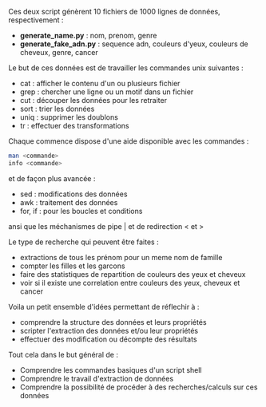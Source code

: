 Ces deux script génèrent 10 fichiers de 1000 lignes de données, respectivement :

- **generate_name.py** : nom, prenom, genre
- **generate_fake_adn.py** : sequence adn, couleurs d'yeux, couleurs de cheveux, genre, cancer 

Le but de ces données est de travailler les commandes unix suivantes :

- cat : afficher le contenu d'un ou plusieurs fichier 
- grep : chercher une ligne ou un motif dans un fichier
- cut : découper les données pour les retraiter
- sort : trier les données 
- uniq : supprimer les doublons
- tr : effectuer des transformations

Chaque commence dispose d'une aide disponible avec les commandes : 

```bash
man <commande>
info <commande>
```

et de façon plus avancée : 

- sed : modifications des données 
- awk : traitement des données
- for, if : pour les boucles et conditions

ansi que les méchanismes de pipe \| et de redirection \< et \>

Le type de recherche qui peuvent être faites : 

- extractions de tous les prénom pour un meme nom de famille
- compter les filles et les garcons 
- faire des statistiques de repartition de couleurs des yeux et cheveux
- voir si il existe une correlation entre couleurs des yeux, cheveux et cancer 

Voila un petit ensemble d'idées permettant de réflechir à : 

- comprendre la structure des données et leurs propriétés 
- scripter l'extraction des données et/ou leur propriétés
- effectuer des modification ou décompte des résultats

Tout cela dans le but général de : 

- Comprendre les commandes basiques d'un script shell 
- Comprendre le travail d'extraction de données
- Comprendre la possibilité de procéder à des recherches/calculs sur ces données
